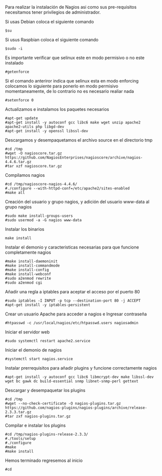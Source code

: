 Para realizar la instalación de Nagios asi como sus pre-requisitos necesitamos tener privilegios de administrador.

Si usas Debian coloca el siguiente comando

```
$su
```

Si usus Raspbian coloca el siguiente comando

```
$sudo -i

```

Es importante verificar que selinux este en modo permisivo o no este instalado


```
#getenforce

```

Si el comando anteriror indica que selinux esta en modo enforcing colocamos lo siguiente para ponerlo en modo permisivo momentaneamente, de lo contrario
no es necesario realiar nada

```
#setenforce 0
```

Actualizamos e instalamos los paquetes necesarios

```
#apt-get update
#apt-get install -y autoconf gcc libc6 make wget unzip apache2 apache2-utils php libgd-dev
#apt-get install -y openssl libssl-dev

```

Descargamos y desempaquetamos el archivo source en el directorio tmp

```
#cd /tmp
#wget -O nagioscore.tar.gz https://github.com/NagiosEnterprises/nagioscore/archive/nagios-4.4.6.tar.gz
#tar xzf nagioscore.tar.gz

```

Compilamos nagios

```
#cd /tmp/nagioscore-nagios-4.4.6/
#./configure --with-httpd-conf=/etc/apache2/sites-enabled
#make all
```

Creación del usuario y grupo nagios, y adición del usuario www-data al grupo nagios

```
#sudo make install-groups-users
#sudo usermod -a -G nagios www-data
```

Instalar los binarios

```
make install
```

Instalar el demonio y caracteristicas necesarias para que funcione completamente nagios

```
#make install-daemoninit
#make install-commandmode
#make install-config
#make install-webconf
#sudo a2enmod rewrite
#sudo a2enmod cgi
```

Añadir una regla a iptables para aceptar el acceso por el puerto 80

```
#sudo iptables -I INPUT -p tcp --destination-port 80 -j ACCEPT
#apt-get install -y iptables-persistent
```

Crear un usuario Apache para acceder a nagios e Ingresar contraseña

```
#htpasswd -c /usr/local/nagios/etc/htpasswd.users nagiosadmin
```


Iniciar el servidor web 

```
#sudo systemctl restart apache2.service
```

Iniciar el demonio de nagios

```
#systemctl start nagios.service
```

Instalar prerrequisitos para añadir plugins y funcione correctamente nagios

```
#apt-get install -y autoconf gcc libc6 libmcrypt-dev make libssl-dev wget bc gawk dc build-essential snmp libnet-snmp-perl gettext
```

Descargar y desempaquetar los plugins

```
#cd /tmp
#wget --no-check-certificate -O nagios-plugins.tar.gz https://github.com/nagios-plugins/nagios-plugins/archive/release-2.3.3.tar.gz
#tar zxf nagios-plugins.tar.gz
```

Compilar e instalar los plugins

```
#cd /tmp/nagios-plugins-release-2.3.3/
#./tools/setup
#./configure
#make
#make install
```

Hemos terminado regresemos al inicio

```
#cd
```















